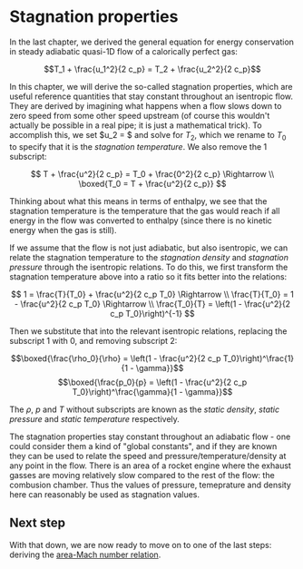 # Stagnation properties

In the last chapter, we derived the general equation for energy conservation in steady adiabatic quasi-1D flow of a calorically perfect gas:

$$T_1 + \frac{u_1^2}{2 c_p} = T_2 + \frac{u_2^2}{2 c_p}$$

In this chapter, we will derive the so-called stagnation properties, which are useful reference quantities that stay constant throughout an isentropic flow. They are derived by imagining what happens when a flow slows down to zero speed from some other speed upstream (of course this wouldn't actually be possible in a real pipe; it is just a mathematical trick). To accomplish this, we set $u_2 = $ and solve for $T_2$, which we rename to $T_0$ to specify that it is the _stagnation temperature_. We also remove the 1 subscript:

$$
T + \frac{u^2}{2 c_p} = T_0 + \frac{0^2}{2 c_p} \Rightarrow \\
\boxed{T_0 = T + \frac{u^2}{2 c_p}}
$$

Thinking about what this means in terms of enthalpy, we see that the stagnation temperature is the temperature that the gas would reach if all energy in the flow was converted to enthalpy (since there is no kinetic energy when the gas is still).

If we assume that the flow is not just adiabatic, but also isentropic, we can relate the stagnation temperature to the _stagnation density_ and _stagnation pressure_ through the isentropic relations. To do this, we first transform the stagnation temperature above into a ratio so it fits better into the relations:

$$
1 = \frac{T}{T_0} + \frac{u^2}{2 c_p T_0} \Rightarrow \\
\frac{T}{T_0} = 1 - \frac{u^2}{2 c_p T_0} \Rightarrow \\
\frac{T_0}{T} = \left(1 - \frac{u^2}{2 c_p T_0}\right)^{-1}
$$

Then we substitute that into the relevant isentropic relations, replacing the subscript 1 with 0, and removing subscript 2:

$$\boxed{\frac{\rho_0}{\rho} = \left(1 - \frac{u^2}{2 c_p T_0}\right)^\frac{1}{1 - \gamma}}$$
$$\boxed{\frac{p_0}{p} = \left(1 - \frac{u^2}{2 c_p T_0}\right)^\frac{\gamma}{1 - \gamma}}$$

The $\rho$, $p$ and $T$ without subscripts are known as the _static density_, _static pressure_ and _static temperature_ respectively.

The stagnation properties stay constant throughout an adiabatic flow - one could consider them a kind of "global constants", and if they are known they can be used to relate the speed and pressure/temperature/density at any point in the flow. There is an area of a rocket engine where the exhaust gasses are moving relatively slow compared to the rest of the flow: the combusion chamber. Thus the values of pressure, temeprature and density here can reasonably be used as stagnation values.

## Next step

With that down, we are now ready to move on to one of the last steps: deriving the [area-Mach number relation](./area-relation.md).
